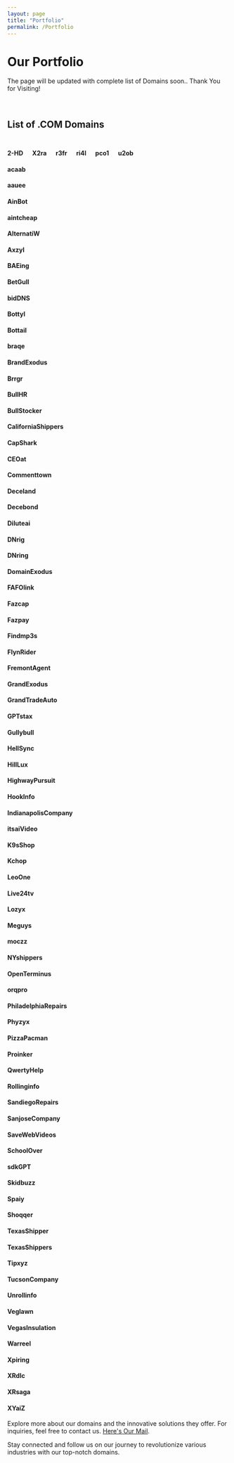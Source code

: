```yaml
---
layout: page
title: "Portfolio"
permalink: /Portfolio
---
```


# Our Portfolio

The page will be updated with complete list of Domains soon..   Thank You for Visiting!

<!--
## Featured Domains

---
### RevCharge.IO
<details>
  <summary><em>Leading Green Energy Innovation</em></summary>
  <p><strong>RevCharge.IO</strong> is at the forefront of green energy innovation. This domain is ideal for:</p>
  <ul>
    <li><strong>EV Charging Solutions:</strong> Providing state-of-the-art electric vehicle charging technology.</li>
    <li><strong>Sustainable Energy:</strong> Promoting the use of renewable energy sources.</li>
    <li><strong>Smart Infrastructure:</strong> Developing a comprehensive network of EV charging stations.</li>
  </ul>
</details>

### Pivoter.org
<details>
  <summary><em>Transforming Business Models</em></summary>
  <p><strong>Pivoter.org</strong> is designed to support startups and entrepreneurs looking to pivot their business models. Ideal use cases include:</p>
  <ul>
    <li><strong>Business Consultancy:</strong> Offering guidance on strategic pivots and business transformations.</li>
    <li><strong>Educational Hub:</strong> Providing resources, articles, and success stories on effective pivot strategies.</li>
    <li><strong>Networking Platform:</strong> Connecting entrepreneurs with mentors and peers.</li>
  </ul>
</details>

### Pivoters.org
<details>
  <summary><em>Community of Innovators</em></summary>
  <p><strong>Pivoters.org</strong> focuses on building a community of innovators and entrepreneurs. It’s perfect for:</p>
  <ul>
    <li><strong>Community Building:</strong> Creating a space for like-minded individuals to share experiences and insights.</li>
    <li><strong>Support Network:</strong> Offering peer support and collaborative opportunities for startups.</li>
    <li><strong>Event Hosting:</strong> Organizing webinars, workshops, and networking events.</li>
  </ul>
</details>

### TryQ.org
<details>
  <summary><em>Inspiring Curiosity</em></summary>
  <p><strong>TryQ.org</strong> is dedicated to fostering curiosity and encouraging hands-on learning. This domain is best suited for:</p>
  <ul>
    <li><strong>Educational Programs:</strong> Offering interactive courses and workshops in various fields.</li>
    <li><strong>Innovation Labs:</strong> Creating spaces for experimentation and prototyping.</li>
    <li><strong>STEM Initiatives:</strong> Promoting science, technology, engineering, and mathematics education.</li>
  </ul>
</details>

### Comparer.IO
<details>
  <summary><em>Your Comparison Hub</em></summary>
  <p><strong>Comparer.IO</strong> is your go-to platform for comprehensive comparisons. Ideal applications include:</p>
  <ul>
    <li><strong>Product Reviews:</strong> Providing in-depth comparisons of products and services.</li>
    <li><strong>Financial Comparisons:</strong> Helping users choose the best financial products like credit cards, loans, and insurance.</li>
    <li><strong>Travel Comparisons:</strong> Offering comparisons of flights, hotels, and travel packages.</li>
  </ul>
</details>

-->
<br>

## List of .COM Domains <br><br> 

#### 2-HD &emsp; X2ra &emsp; r3fr &emsp; ri4l &emsp; pco1 &emsp; u2ob

#### acaab
#### aauee
#### AinBot
#### aintcheap
#### AlternatiW
#### Axzyl
#### BAEing
#### BetGull
#### bidDNS
#### Bottyl
#### Bottail
#### braqe
#### BrandExodus
#### Brrgr
#### BullHR
#### BullStocker
#### CaliforniaShippers
#### CapShark
#### CEOat
#### Commenttown
#### Deceland
#### Decebond
#### Diluteai
#### DNrig
#### DNring
#### DomainExodus
#### FAFOlink
#### Fazcap
#### Fazpay
#### Findmp3s
#### FlynRider
#### FremontAgent
#### GrandExodus
#### GrandTradeAuto
#### GPTstax
#### Gullybull
#### HellSync
#### HillLux
#### HighwayPursuit
#### HookInfo
#### IndianapolisCompany
#### itsaiVideo
#### K9sShop
#### Kchop
#### LeoOne
#### Live24tv
#### Lozyx
#### Meguys
#### moczz
#### NYshippers
#### OpenTerminus
#### orqpro
#### PhiladelphiaRepairs
#### Phyzyx
#### PizzaPacman
#### Proinker
#### QwertyHelp
#### Rollinginfo
#### SandiegoRepairs
#### SanjoseCompany
#### SaveWebVideos
#### SchoolOver
#### sdkGPT
#### Skidbuzz
#### Spaiy
#### Shoqqer
#### TexasShipper
#### TexasShippers
#### Tipxyz
#### TucsonCompany
#### Unrollinfo
#### Veglawn
#### VegasInsulation
#### Warreel
#### Xpiring
#### XRdlc
#### XRsaga
#### XYaiZ

Explore more about our domains and the innovative solutions they offer. For inquiries, feel free to contact us.  [Here's Our Mail](mailto:QwertyDomains@Gmail.com).

Stay connected and follow us on our journey to revolutionize various industries with our top-notch domains.
